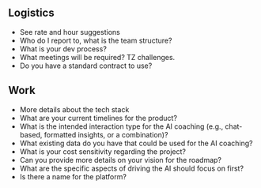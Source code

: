 ## Logistics
- See rate and hour suggestions
- Who do I report to, what is the team structure?
- What is your dev process?
- What meetings will be required? TZ challenges.
- Do you have a standard contract to use?

## Work
- More details about the tech stack
- What are your current timelines for the product?
- What is the intended interaction type for the AI coaching (e.g., chat-based, formatted insights, or a combination)?
- What existing data do you have that could be used for the AI coaching?
- What is your cost sensitivity regarding the project?
- Can you provide more details on your vision for the roadmap?
- What are the specific aspects of driving the AI should focus on first?
- Is there a name for the platform?

